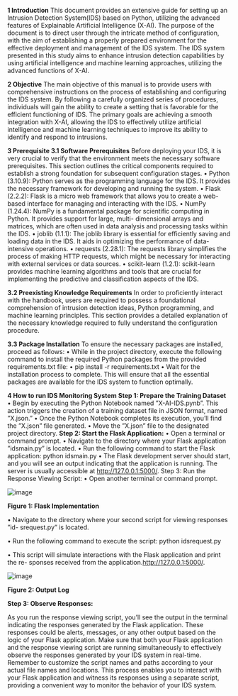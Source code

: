 **1 Introduction**
This document provides an extensive guide for setting up an Intrusion Detection System(IDS) based on Python, utilizing the advanced features of Explainable Artificial Intelligence (X-AI). The purpose of the document is to direct user through the intricate method of configuration, with the aim of establishing a properly prepared environment for the effective deployment and management of the IDS system. The IDS system presented in this study aims to enhance intrusion detection capabilities by using artificial intelligence and machine learning approaches, utilizing the advanced functions of X-AI.

**2 Objective**
The main objective of this manual is to provide users with comprehensive instructions on the process of establishing and configuring the IDS system. By following a carefully organized series of procedures, individuals will gain the ability to create a setting that is favorable for the efficient functioning of IDS. The primary goals are achieving a smooth integration with X-AI, allowing the IDS to effectively utilize artificial intelligence and machine learning techniques to improve its ability to identify and respond to intrusions.

**3 Prerequisite
3.1 Software Prerequisites**
Before deploying your IDS, it is very crucial to verify that the environment meets the necessary software prerequisites. This section outlines the critical components required to establish a strong foundation for subsequent configuration stages.
• Python (3.10.9): Python serves as the programming language for the IDS. It provides the necessary framework for developing and running the system.
• Flask (2.2.2): Flask is a micro web framework that allows you to create a web-based interface for managing and interacting with the IDS.
• NumPy (1.24.4): NumPy is a fundamental package for scientific computing in Python. It provides support for large, multi- dimensional arrays and matrices, which are often used in data analysis and processing tasks within the IDS.
• joblib (1.1.1): The joblib library is essential for efficiently saving and loading data in the IDS. It aids in optimizing the performance of data-intensive operations.
• requests (2.28.1): The requests library simplifies the process of making HTTP requests, which might be necessary for interacting with external services or data sources.
• scikit-learn (1.2.1): scikit-learn provides machine learning algorithms and tools that are crucial for implementing the predictive and classification aspects of the IDS.

**3.2 Preexisting Knowledge Requirements**
In order to proficiently interact with the handbook, users are required to possess a foundational comprehension of intrusion detection ideas, Python programming, and machine learning principles. This section provides a detailed explanation of the necessary knowledge required to fully understand the configuration procedure.

**3.3 Package Installation**
To ensure the necessary packages are installed, proceed as follows:
• While in the project directory, execute the following command to install the required Python packages from the provided requirements.txt file:
• pip install -r requirements.txt
• Wait for the installation process to complete. This will ensure that all the essential
packages are available for the IDS system to function optimally.

**4 How to run IDS Monitoring System**
**Step 1: Prepare the Training Dataset**
• Begin by executing the Python Notebook named ”X-AI-IDS.pynb”. This action triggers the creation of a training dataset file in JSON format, named ”X.json.”
• Once the Python Notebook completes its execution, you’ll find the ”X.json” file generated.
• Move the ”X.json” file to the designated project directory.
**Step 2: Start the Flask Application:**
• Open a terminal or command prompt.
• Navigate to the directory where your Flask application ”idsmain.py” is located.
• Run the following command to start the Flask application: python idsmain.py
• The Flask development server should start, and you will see an output indicating
that the application is running. The server is usually accessible at http://127.0.0.1:5000/.
Step 3: Run the Response Viewing Script:
• Open another terminal or command prompt.

![image](https://github.com/dharmi15/Python-IDS/assets/79712938/50c2b3f9-37ff-4dd8-97de-a92a163ba9ae)

**Figure 1: Flask Implementation**

• Navigate to the directory where your second script for viewing responses ”id-
srequest.py” is located.

• Run the following command to execute the script: python idsrequest.py

• This script will simulate interactions with the Flask application and print the re-
sponses received from the application.http://127.0.0.1:5000/.

![image](https://github.com/dharmi15/Python-IDS/assets/79712938/115c17ab-523b-439d-a463-9d97459a68ca)

**Figure 2: Output Log**

**Step 3: Observe Responses:**

As you run the response viewing script, you’ll see the output in the terminal indicating the responses generated by the Flask application. These responses could be alerts, messages, or any other output based on the logic of your Flask application. Make sure that both your Flask application and the response viewing script are running simultaneously to effectively observe the responses generated by your IDS system in real-time. Remember to customize the script names and paths according to your actual file names and locations. This process enables you to interact with your Flask application
and witness its responses using a separate script, providing a convenient way to monitor the behavior of your IDS system.
